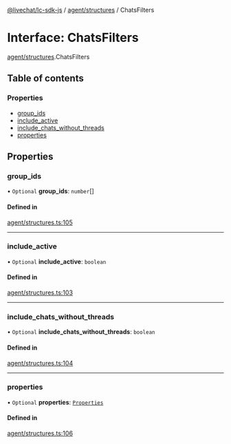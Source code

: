 [@livechat/lc-sdk-js](../README.md) / [agent/structures](../modules/agent_structures.md) / ChatsFilters

# Interface: ChatsFilters

[agent/structures](../modules/agent_structures.md).ChatsFilters

## Table of contents

### Properties

- [group\_ids](agent_structures.ChatsFilters.md#group_ids)
- [include\_active](agent_structures.ChatsFilters.md#include_active)
- [include\_chats\_without\_threads](agent_structures.ChatsFilters.md#include_chats_without_threads)
- [properties](agent_structures.ChatsFilters.md#properties)

## Properties

### group\_ids

• `Optional` **group\_ids**: `number`[]

#### Defined in

[agent/structures.ts:105](https://github.com/livechat/lc-sdk-js/blob/4da1eb6/src/agent/structures.ts#L105)

___

### include\_active

• `Optional` **include\_active**: `boolean`

#### Defined in

[agent/structures.ts:103](https://github.com/livechat/lc-sdk-js/blob/4da1eb6/src/agent/structures.ts#L103)

___

### include\_chats\_without\_threads

• `Optional` **include\_chats\_without\_threads**: `boolean`

#### Defined in

[agent/structures.ts:104](https://github.com/livechat/lc-sdk-js/blob/4da1eb6/src/agent/structures.ts#L104)

___

### properties

• `Optional` **properties**: [`Properties`](objects.Properties.md)

#### Defined in

[agent/structures.ts:106](https://github.com/livechat/lc-sdk-js/blob/4da1eb6/src/agent/structures.ts#L106)
